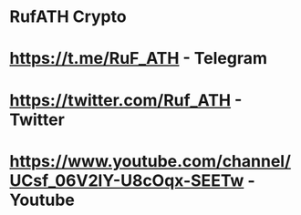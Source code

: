 # RufATH Crypto
# https://t.me/RuF_ATH - Telegram
# https://twitter.com/Ruf_ATH - Twitter
# https://www.youtube.com/channel/UCsf_06V2lY-U8cOqx-SEETw - Youtube
